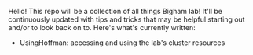 Hello!
This repo will be a collection of all things Bigham lab! It'll be continuously updated with tips and tricks that may be helpful starting out and/or to look back on to. Here's what's currently written:
* UsingHoffman: accessing and using the lab's cluster resources


